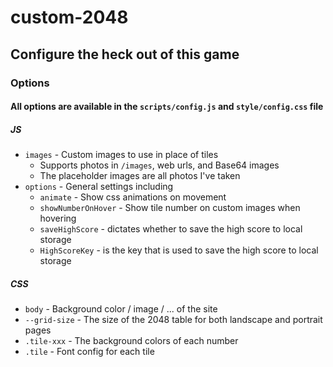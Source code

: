 # custom-2048

## Configure the heck out of this game

### Options

#### All options are available in the `scripts/config.js` and `style/config.css` file

##### JS

- `images` - Custom images to use in place of tiles
  - Supports photos in `/images`, web urls, and Base64 images
  - The placeholder images are all photos I've taken
- `options` - General settings including
  - `animate` - Show css animations on movement
  - `showNumberOnHover` - Show tile number on custom images when hovering
  - `saveHighScore` - dictates whether to save the high score to local storage
  - `HighScoreKey` - is the key that is used to save the high score to local storage

##### CSS

- `body` - Background color / image / ... of the site
- `--grid-size` - The size of the 2048 table for both landscape and portrait pages
- `.tile-xxx` - The background colors of each number
- `.tile` - Font config for each tile
